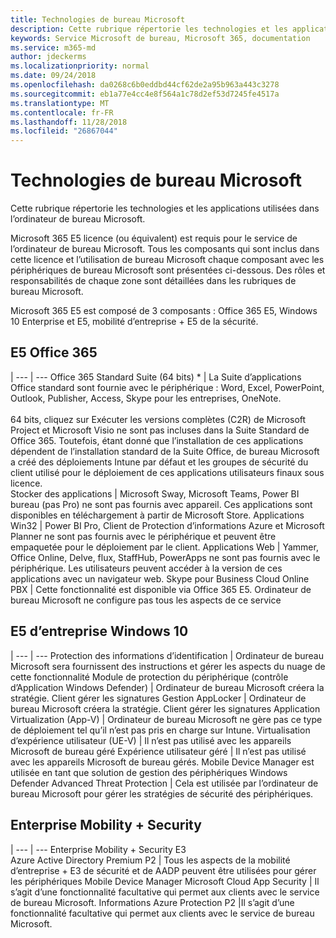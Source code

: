 ```yaml
---
title: Technologies de bureau Microsoft
description: Cette rubrique répertorie les technologies et les applications utilisées dans l’ordinateur de bureau Microsoft.
keywords: Service Microsoft de bureau, Microsoft 365, documentation
ms.service: m365-md
author: jdeckerms
ms.localizationpriority: normal
ms.date: 09/24/2018
ms.openlocfilehash: da0268c6b0eddbd44cf62de2a95b963a443c3278
ms.sourcegitcommit: eb1a77e4cc4e8f564a1c78d2ef53d7245fe4517a
ms.translationtype: MT
ms.contentlocale: fr-FR
ms.lasthandoff: 11/28/2018
ms.locfileid: "26867044"
---
```

# <a name="microsoft-managed-desktop-technologies"></a>Technologies de bureau Microsoft

Cette rubrique répertorie les technologies et les applications utilisées dans l’ordinateur de bureau Microsoft.

<!-- Microsoft 365 E5; Device as a Service -->
<!-- in O365 table, standard suite, removed this sentence "Please see the Installation of Project/Visio 64bit Click to Run Addendum for important deployment instructions. -->

Microsoft 365 E5 licence (ou équivalent) est requis pour le service de l’ordinateur de bureau Microsoft. Tous les composants qui sont inclus dans cette licence et l’utilisation de bureau Microsoft chaque composant avec les périphériques de bureau Microsoft sont présentées ci-dessous.  Des rôles et responsabilités de chaque zone sont détaillées dans les rubriques de bureau Microsoft. 

Microsoft 365 E5 est composé de 3 composants : Office 365 E5, Windows 10 Enterprise et E5, mobilité d’entreprise + E5 de la sécurité.  

## <a name="office-365-e5"></a>E5 Office 365
 |
 --- | ---
Office 365 Standard Suite (64 bits) * | La Suite d’applications Office standard sont fournie avec le périphérique : Word, Excel, PowerPoint, Outlook, Publisher, Access, Skype pour les entreprises, OneNote.<br><br>64 bits, cliquez sur Exécuter les versions complètes (C2R) de Microsoft Project et Microsoft Visio ne sont pas incluses dans la Suite Standard de Office 365.  Toutefois, étant donné que l’installation de ces applications dépendent de l’installation standard de la Suite Office, de bureau Microsoft a créé des déploiements Intune par défaut et les groupes de sécurité du client utilisé pour le déploiement de ces applications utilisateurs finaux sous licence.  
Stocker des applications |    Microsoft Sway, Microsoft Teams, Power BI bureau (pas Pro) ne sont pas fournis avec appareil. Ces applications sont disponibles en téléchargement à partir de Microsoft Store.
Applications Win32 |    Power BI Pro, Client de Protection d’informations Azure et Microsoft Planner ne sont pas fournis avec le périphérique et peuvent être empaquetée pour le déploiement par le client. 
Applications Web |  Yammer, Office Online, Delve, flux, StaffHub, PowerApps ne sont pas fournis avec le périphérique. Les utilisateurs peuvent accéder à la version de ces applications avec un navigateur web.
Skype pour Business Cloud Online PBX | Cette fonctionnalité est disponible via Office 365 E5. Ordinateur de bureau Microsoft ne configure pas tous les aspects de ce service

## <a name="windows-10-enterprise-e5"></a>E5 d’entreprise Windows 10

 |
 --- | ---
Protection des informations d’identification |  Ordinateur de bureau Microsoft sera fournissent des instructions et gérer les aspects du nuage de cette fonctionnalité
Module de protection du périphérique (contrôle d’Application Windows Defender)   | Ordinateur de bureau Microsoft créera la stratégie. Client gérer les signatures
Gestion AppLocker |  Ordinateur de bureau Microsoft créera la stratégie. Client gérer les signatures
Application Virtualization (App-V) |    Ordinateur de bureau Microsoft ne gère pas ce type de déploiement tel qu’il n’est pas pris en charge sur Intune.
Virtualisation d’expérience utilisateur (UE-V) | Il n’est pas utilisé avec les appareils Microsoft de bureau géré
Expérience utilisateur géré  | Il n’est pas utilisé avec les appareils Microsoft de bureau gérés. Mobile Device Manager est utilisée en tant que solution de gestion des périphériques
Windows Defender Advanced Threat Protection |   Cela est utilisée par l’ordinateur de bureau Microsoft pour gérer les stratégies de sécurité des périphériques. 

## <a name="enterprise-mobility--security"></a>Enterprise Mobility + Security 

 |
 --- | ---
Enterprise Mobility + Security E3<br>Azure Active Directory Premium P2 |    Tous les aspects de la mobilité d’entreprise + E3 de sécurité et de AADP peuvent être utilisées pour gérer les périphériques Mobile Device Manager
Microsoft Cloud App Security |  Il s’agit d’une fonctionnalité facultative qui permet aux clients avec le service de bureau Microsoft.
Informations Azure Protection P2  |Il s’agit d’une fonctionnalité facultative qui permet aux clients avec le service de bureau Microsoft.